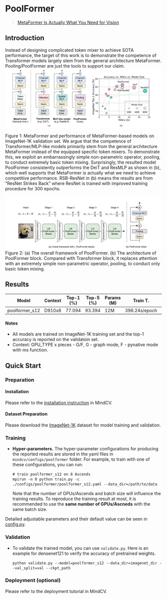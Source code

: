 # PoolFormer
> [MetaFormer Is Actually What You Need for Vision](https://arxiv.org/pdf/2111.11418v3.pdf)

## Introduction

Instead of designing complicated token mixer to achieve SOTA performance, the target of this work is to demonstrate the competence of Transformer models largely stem from the general architecture MetaFormer. Pooling/PoolFormer are just the tools to support our claim.
![](metaformer.png)

Figure 1: MetaFormer and performance of MetaFormer-based models on ImageNet-1K validation set. We argue that the competence of Transformer/MLP-like models primarily stem from the general architecture MetaFormer instead of the equipped specific token mixers. To demonstrate this, we exploit an embarrassingly simple non-parametric operator, pooling, to conduct extremely basic token mixing. Surprisingly, the resulted model PoolFormer consistently outperforms the DeiT and ResMLP as shown in (b), which well supports that MetaFormer is actually what we need to achieve competitive performance. RSB-ResNet in (b) means the results are from “ResNet Strikes Back” where ResNet is trained with improved training procedure for 300 epochs.

![](poolformer.png)
Figure 2: (a) The overall framework of PoolFormer. (b) The architecture of PoolFormer block. Compared with Transformer block, it replaces attention with an extremely simple non-parametric operator, pooling, to conduct only basic token mixing.


## Results

| Model           | Context   |  Top-1 (%)  | Top-5 (%)  |  Params (M)    | Train T. | Infer T. |  Download | Config | Log |
|-----------------|-----------|-------------|------------|----------------|----------|----------|-----------|--------|-----|
| poolformer_s12  | D910x8    | 77.094      |   93.394   |  12M           | 396.24s/epoch | 19.9ms/step | [model]() | [cfg]() | [log]() |


#### Notes

- All models are trained on ImageNet-1K training set and the top-1 accuracy is reported on the validatoin set.
- Context: GPU_TYPE x pieces - G/F, G - graph mode, F - pynative mode with ms function.  

## Quick Start

### Preparation

#### Installation
Please refer to the [installation instruction](https://github.com/mindspore-ecosystem/mindcv#installation) in MindCV.

#### Dataset Preparation
Please download the [ImageNet-1K](https://www.image-net.org/download.php) dataset for model training and validation.

### Training

- **Hyper-parameters.** The hyper-parameter configurations for producing the reported results are stored in the yaml files in `mindcv/configs/poolformer` folder. For example, to train with one of these configurations, you can run:

  ```shell
  # train poolformer_s12 on 8 Ascends
  mpirun -n 8 python train.py -c ./configs/poolformer/poolformer_s12.yaml --data_dir=/path/to/data
  ```
  
  Note that the number of GPUs/Ascends and batch size will influence the training results. To reproduce the training result at most, it is recommended to use the **same number of GPUs/Ascneds** with the same batch size.


Detailed adjustable parameters and their default value can be seen in [config.py](../../config.py).

### Validation

- To validate the trained model, you can use `validate.py`. Here is an example for densenet121 to verify the accuracy of
  pretrained weights.

  ```shell
  python validate.py --model=poolformer_s12 --data_dir=imagenet_dir --val_split=val --ckpt_path
  ```


### Deployment (optional)

Please refer to the deployment tutorial in MindCV.
